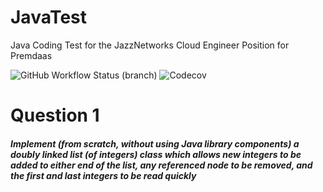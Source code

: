 # JavaTest
Java Coding Test for the JazzNetworks Cloud Engineer Position for Premdaas

![GitHub Workflow Status (branch)](https://img.shields.io/github/workflow/status/JazzNetCodingTest/JavaTest/Java%20CI%20with%20Maven/master?style=for-the-badge)
![Codecov](https://img.shields.io/codecov/c/github/JazzNetCodingTest/JavaTest?style=for-the-badge)

# Question 1
##### Implement (from scratch, without using Java library components) a doubly linked list (of integers) class which allows new integers to be added to either end of the list, any referenced node to be removed, and the first and last integers to be read quickly
